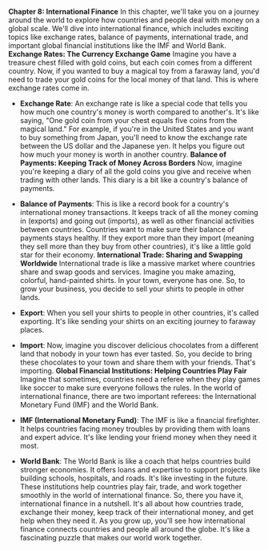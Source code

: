  **Chapter 8: International Finance**
In this chapter, we'll take you on a journey around the world to explore how countries and people deal with money on a global scale. We'll dive into international finance, which includes exciting topics like exchange rates, balance of payments, international trade, and important global financial institutions like the IMF and World Bank.
**Exchange Rates: The Currency Exchange Game**
Imagine you have a treasure chest filled with gold coins, but each coin comes from a different country. Now, if you wanted to buy a magical toy from a faraway land, you'd need to trade your gold coins for the local money of that land. This is where exchange rates come in.
- **Exchange Rate**: An exchange rate is like a special code that tells you how much one country's money is worth compared to another's. It's like saying, "One gold coin from your chest equals five coins from the magical land."
For example, if you're in the United States and you want to buy something from Japan, you'll need to know the exchange rate between the US dollar and the Japanese yen. It helps you figure out how much your money is worth in another country.
**Balance of Payments: Keeping Track of Money Across Borders**
Now, imagine you're keeping a diary of all the gold coins you give and receive when trading with other lands. This diary is a bit like a country's balance of payments.
- **Balance of Payments**: This is like a record book for a country's international money transactions. It keeps track of all the money coming in (exports) and going out (imports), as well as other financial activities between countries.
Countries want to make sure their balance of payments stays healthy. If they export more than they import (meaning they sell more than they buy from other countries), it's like a little gold star for their economy.
**International Trade: Sharing and Swapping Worldwide**
International trade is like a massive market where countries share and swap goods and services. Imagine you make amazing, colorful, hand-painted shirts. In your town, everyone has one. So, to grow your business, you decide to sell your shirts to people in other lands.
- **Export**: When you sell your shirts to people in other countries, it's called exporting. It's like sending your shirts on an exciting journey to faraway places.

 - **Import**: Now, imagine you discover delicious chocolates from a different land that nobody in your town has ever tasted. So, you decide to bring these chocolates to your town and share them with your friends. That's importing.
**Global Financial Institutions: Helping Countries Play Fair**
Imagine that sometimes, countries need a referee when they play games like soccer to make sure everyone follows the rules. In the world of international finance, there are two important referees: the International Monetary Fund (IMF) and the World Bank.
- **IMF (International Monetary Fund)**: The IMF is like a financial firefighter. It helps countries facing money troubles by providing them with loans and expert advice. It's like lending your friend money when they need it most.
- **World Bank**: The World Bank is like a coach that helps countries build stronger economies. It offers loans and expertise to support projects like building schools, hospitals, and roads. It's like investing in the future.
These institutions help countries play fair, trade, and work together smoothly in the world of international finance.
So, there you have it, international finance in a nutshell. It's all about how countries trade, exchange their money, keep track of their international money, and get help when they need it. As you grow up, you'll see how international finance connects countries and people all around the globe. It's like a fascinating puzzle that makes our world work together.
